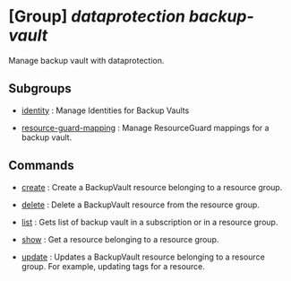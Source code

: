 # [Group] _dataprotection backup-vault_

Manage backup vault with dataprotection.

## Subgroups

- [identity](/Commands/dataprotection/backup-vault/identity/readme.md)
: Manage Identities for Backup Vaults

- [resource-guard-mapping](/Commands/dataprotection/backup-vault/resource-guard-mapping/readme.md)
: Manage ResourceGuard mappings for a backup vault.

## Commands

- [create](/Commands/dataprotection/backup-vault/_create.md)
: Create a BackupVault resource belonging to a resource group.

- [delete](/Commands/dataprotection/backup-vault/_delete.md)
: Delete a BackupVault resource from the resource group.

- [list](/Commands/dataprotection/backup-vault/_list.md)
: Gets list of backup vault in a subscription or in a resource group.

- [show](/Commands/dataprotection/backup-vault/_show.md)
: Get a resource belonging to a resource group.

- [update](/Commands/dataprotection/backup-vault/_update.md)
: Updates a BackupVault resource belonging to a resource group. For example, updating tags for a resource.
